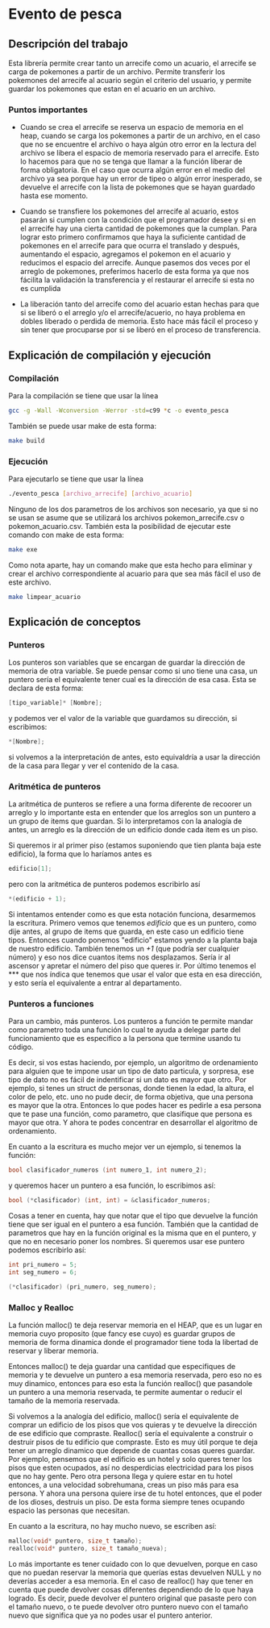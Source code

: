 
# Evento de pesca
 
## Descripción del trabajo

Esta librería permite crear tanto un arrecife como un acuario, el arrecife se carga de pokemones 
a partir de un archivo. Permite transferir los pokemones del arrecife al acuario según el criterio
del usuario, y permite guardar los pokemones que estan en el acuario en un archivo.

### Puntos importantes

* Cuando se crea el arrecife se reserva un espacio de memoria en el heap, cuando se carga los 
pokemones a partir de un archivo, en el caso que no se encuentre el archivo o haya algún otro 
error en la lectura del archivo se libera el espacio de memoria reservado para el arrecife. Esto
lo hacemos para que no se tenga que llamar a la función liberar de forma obligatoria.
En el caso que ocurra algún error en el medio del archivo ya sea porque hay un error de tipeo o 
algún error inesperado, se devuelve el arrecife con la lista de pokemones que se hayan guardado
hasta ese momento.

* Cuando se transfiere los pokemones del arrecife al acuario, estos pasarán si cumplen con la 
condición que el programador desee y si en el arrecife hay una cierta cantidad de pokemones que
la cumplan. Para lograr esto primero confirmamos que haya la suficiente cantidad de pokemones en
el arrecife para que ocurra el translado y después, aumentando el espacio, agregamos el pokemon 
en el acuario y reducimos el espacio del arrecife. 
Aunque pasemos dos veces por el arreglo de pokemones, preferímos hacerlo de esta forma ya que nos
fácilita la validación la transferencia y el restaurar el arrecife si esta no es cumplida

* La liberación tanto del arrecife como del acuario estan hechas para que si se liberó o el
arreglo y/o el arrecife/acuerio, no haya problema en dobles liberado o perdida de memoria. Esto 
hace más fácil el proceso y sin tener que procuparse por si se liberó en el proceso de 
transferencia.

## Explicación de compilación y ejecución

### Compilación

Para la compilación se tiene que usar la línea 

``` bash
gcc -g -Wall -Wconversion -Werror -std=c99 *c -o evento_pesca
```

También se puede usar make de esta forma: 

``` bash
make build
```

### Ejecución

Para ejecutarlo se tiene que usar la línea

``` bash
./evento_pesca [archivo_arrecife] [archivo_acuario]
``` 

Ninguno de los dos parametros de los archivos son necesario, ya que si no se usan se asume que 
se utilizará los archivos pokemon_arrecife.csv o pokemon_acuario.csv. También esta la posibilidad
de ejecutar este comando con make de esta forma:

``` bash
make exe
``` 

Como nota aparte, hay un comando make que esta hecho para eliminar y crear el archivo 
correspondiente al acuario para que sea más fácil el uso de este archivo.

``` bash
make limpear_acuario
``` 

## Explicación de conceptos

### Punteros

Los punteros son variables que se encargan de guardar la dirección de memoria de otra variable. 
Se puede pensar como si uno tiene una casa, un puntero sería el equivalente tener cual es la 
dirección de esa casa. Esta se declara de esta forma:

``` c
[tipo_variable]* [Nombre];
```

y podemos ver el valor de la variable que guardamos su dirección, si escribimos:

``` c 
*[Nombre];
```

si volvemos a la interpretación de antes, esto equivaldría a usar la dirección de la casa para 
llegar y ver el contenido de la casa.

### Aritmética de punteros

La aritmética de punteros se refiere a una forma diferente de recoorer un arreglo y lo importante
esta en entender que los arreglos son un puntero a un grupo de items que guardan.
Si lo interpretamos con la analogía de antes, un arreglo es la dirección de un edificio donde cada
item es un piso.

Si queremos ir al primer piso (estamos suponiendo que tien planta baja este edificio), la forma
que lo haríamos antes es 
``` c 
edificio[1];
```

pero con la aritmética de punteros podemos escribirlo así
``` c 
*(edificio + 1);
```

Si intentamos entender como es que esta notación funciona, desarmemos la escritura. Primero vemos
que tenemos *edificio* que es un puntero, como dije antes, al grupo de items que guarda, en este
caso un edificio tiene tipos. Entonces cuando ponemos "edificio" estamos yendo a la planta baja
de nuestro edificio.
También tenemos un *+1* (que podría ser cualquier número) y eso nos dice cuantos items nos 
desplazamos. Sería ir al ascensor y apretar el número del piso que queres ir.
Por último tenemos el *** que nos índica que tenemos que usar el valor que esta en esa dirección,
y esto sería el equivalente a entrar al departamento.

### Punteros a funciones

Para un cambio, más punteros. Los punteros a función te permite mandar como parametro toda una 
función lo cual te ayuda a delegar parte del funcionamiento que es especifico a la persona que
termine usando tu código.

Es decir, si vos estas haciendo, por ejemplo, un algoritmo de ordenamiento para alguien que te
impone usar un tipo de dato particula, y sorpresa, ese tipo de dato no es fácil de indentificar
si un dato es mayor que otro. Por ejemplo, si tenes un struct de personas, donde tienen la edad,
la altura, el color de pelo, etc. uno no pude decir, de forma objetiva, que una persona es mayor
que la otra.
Entonces lo que podes hacer es pedirle a esa persona que te pase una función, como parametro, que
clasifique que persona es mayor que otra. Y ahora te podes concentrar en desarrollar el algoritmo
de ordenamiento.

En cuanto a la escritura es mucho mejor ver un ejemplo, si tenemos la función:
``` c 
bool clasificador_numeros (int numero_1, int numero_2);
```
y queremos hacer un puntero a esa función, lo escribimos así:
``` c
bool (*clasificador) (int, int) = &clasificador_numeros;
```

Cosas a tener en cuenta, hay que notar que el tipo que devuelve la función tiene que ser igual en 
el puntero a esa función. También que la cantidad de parametros que hay en la función original es
la misma que en el puntero, y que no en necesario poner los nombres.
Si queremos usar ese puntero podemos escribirlo así:
``` c
int pri_numero = 5;
int seg_numero = 6;

(*clasificador) (pri_numero, seg_numero);
```

### Malloc y Realloc

La función malloc() te deja reservar memoria en el HEAP, que es un lugar en memoria cuyo proposito
(que fancy ese cuyo) es guardar grupos de memoria de forma dinamica donde el programador tiene 
toda la libertad de reservar y liberar memoria.

Entonces malloc() te deja guardar una cantidad que especifiques de memoria y te devuelve un 
puntero a esa memoria reservada, pero eso no es muy dinamico, entonces para eso esta la función 
realloc() que pasandole un puntero a una memoria reservada, te permite aumentar o reducir el
tamaño de la memoria reservada.

Si volvemos a la analogía del edificio, malloc() sería el equivalente de comprar un edificio de
los pisos que vos quieras y te devuelve la dirección de ese edificio que compraste. Realloc() 
sería el equivalente a construir o destruir pisos de tu edificio que compraste. 
Esto es muy útil porque te deja tener un arreglo dinamico que depende de cuantas cosas queres 
guardar. Por ejemplo, pensemos que el edificio es un hotel y solo queres tener los pisos que 
esten ocupados, así no desperdicias electricidad para los pisos que no hay gente. Pero otra 
persona llega y quiere estar en tu hotel entonces, a una velocidad sobrehumana, creas un piso más
para esa persona. Y ahora una persona quiere irse de tu hotel entonces, que el poder de los 
dioses, destruis un piso. De esta forma siempre tenes ocupando espacio las personas que necesitan.

En cuanto a la escritura, no hay mucho nuevo, se escriben así:

``` c
malloc(void* puntero, size_t tamaño);
realloc(void* puntero, size_t tamaño_nueva);
```

Lo más importante es tener cuidado con lo que devuelven, porque en caso que no puedan reservar la
memoria que querías estas devuelven NULL y no deverías acceder a esa memoria.
En el caso de realloc() hay que tener en cuenta que puede devolver cosas diferentes dependiendo de
lo que haya logrado. Es decir, puede devolver el puntero original que pasaste pero con el tamaño
nuevo, o te puede devolver otro puntero nuevo con el tamaño nuevo que significa que ya no podes
usar el puntero anterior.
